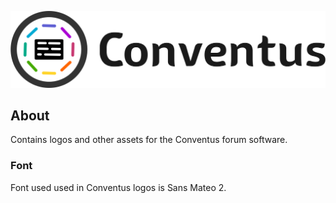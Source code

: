 ![Conventus-Logo-Text](https://github.com/Conventus-and-friends/Media/blob/main/Logo-Text/Conventus-Text-250.png?raw=true)

## About
Contains logos and other assets for the Conventus forum software.

### Font
Font used used in Conventus logos is Sans Mateo 2.
